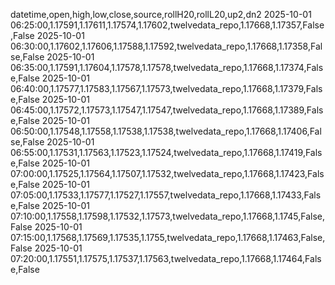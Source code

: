 datetime,open,high,low,close,source,rollH20,rollL20,up2,dn2
2025-10-01 06:25:00,1.17591,1.17611,1.17574,1.17602,twelvedata_repo,1.17668,1.17357,False,False
2025-10-01 06:30:00,1.17602,1.17606,1.17588,1.17592,twelvedata_repo,1.17668,1.17358,False,False
2025-10-01 06:35:00,1.17591,1.17604,1.17578,1.17578,twelvedata_repo,1.17668,1.17374,False,False
2025-10-01 06:40:00,1.17577,1.17583,1.17567,1.17573,twelvedata_repo,1.17668,1.17379,False,False
2025-10-01 06:45:00,1.17572,1.17573,1.17547,1.17547,twelvedata_repo,1.17668,1.17389,False,False
2025-10-01 06:50:00,1.17548,1.17558,1.17538,1.17538,twelvedata_repo,1.17668,1.17406,False,False
2025-10-01 06:55:00,1.17531,1.17563,1.17523,1.17524,twelvedata_repo,1.17668,1.17419,False,False
2025-10-01 07:00:00,1.17525,1.17564,1.17507,1.17532,twelvedata_repo,1.17668,1.17423,False,False
2025-10-01 07:05:00,1.17533,1.17577,1.17527,1.17557,twelvedata_repo,1.17668,1.17433,False,False
2025-10-01 07:10:00,1.17558,1.17598,1.17532,1.17573,twelvedata_repo,1.17668,1.1745,False,False
2025-10-01 07:15:00,1.17568,1.17569,1.17535,1.1755,twelvedata_repo,1.17668,1.17463,False,False
2025-10-01 07:20:00,1.17551,1.17575,1.17537,1.17563,twelvedata_repo,1.17668,1.17464,False,False

